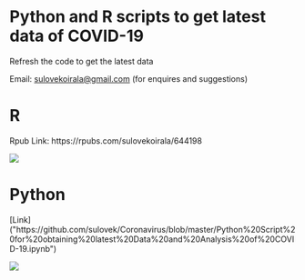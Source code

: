 # Python and R scripts to get latest data of COVID-19
Refresh the code to get the latest data

Email: sulovekoirala@gmail.com (for enquires and suggestions)


<H1> R </H1>
Rpub Link: https://rpubs.com/sulovekoirala/644198 

![](../master/Files/Images/Annotation%202020-07-29%20213912.jpg)

<H1> Python </H1>
[Link]("https://github.com/sulovek/Coronavirus/blob/master/Python%20Script%20for%20obtaining%20latest%20Data%20and%20Analysis%20of%20COVID-19.ipynb")

![](../master/Files/Images/Annotation%202020-07-29%20214923.jpg)


 
